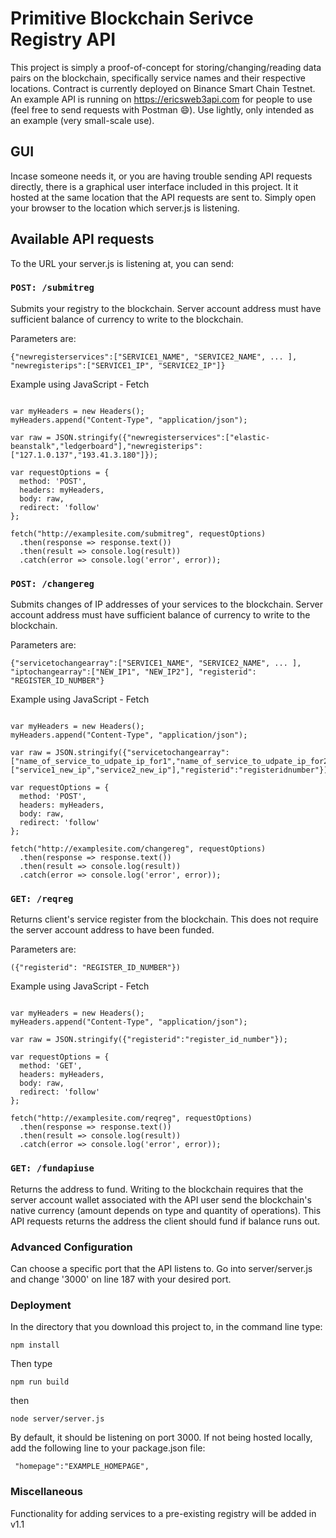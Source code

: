 # Primitive Blockchain Serivce Registry API

This project is simply a proof-of-concept for storing/changing/reading data pairs on the blockchain, specifically service names and their respective locations. Contract is currently deployed on Binance Smart Chain Testnet. An example API is running on https://ericsweb3api.com for people to use (feel free to send requests with Postman :smile:). Use lightly, only intended as an example (very small-scale use).

## GUI

Incase someone needs it, or you are having trouble sending API requests directly, there is a graphical user interface included in this project. It it hosted at the same location that the API requests are sent to. Simply open your browser to the location which server.js is listening.

## Available API requests

To the URL your server.js is listening at, you can send:

### `POST: /submitreg`

Submits your registry to the blockchain.
Server account address must have sufficient balance of currency to write to the blockchain.

Parameters are: 
````
{"newregisterservices":["SERVICE1_NAME", "SERVICE2_NAME", ... ], "newregisterips":["SERVICE1_IP", "SERVICE2_IP"]}
````

Example using JavaScript - Fetch

```

var myHeaders = new Headers();
myHeaders.append("Content-Type", "application/json");

var raw = JSON.stringify({"newregisterservices":["elastic-beanstalk","ledgerboard"],"newregisterips":["127.1.0.137","193.41.3.180"]});

var requestOptions = {
  method: 'POST',
  headers: myHeaders,
  body: raw,
  redirect: 'follow'
};

fetch("http://examplesite.com/submitreg", requestOptions)
  .then(response => response.text())
  .then(result => console.log(result))
  .catch(error => console.log('error', error));

```

 ### `POST: /changereg`

Submits changes of IP addresses of your services to the blockchain.
Server account address must have sufficient balance of currency to write to the blockchain.

Parameters are: 
```
{"servicetochangearray":["SERVICE1_NAME", "SERVICE2_NAME", ... ], "iptochangearray":["NEW_IP1", "NEW_IP2"], "registerid": "REGISTER_ID_NUMBER"}
```

Example using JavaScript - Fetch

```

var myHeaders = new Headers();
myHeaders.append("Content-Type", "application/json");

var raw = JSON.stringify({"servicetochangearray":["name_of_service_to_udpate_ip_for1","name_of_service_to_udpate_ip_for2"],"iptochangearray":["service1_new_ip","service2_new_ip"],"registerid":"registeridnumber"});

var requestOptions = {
  method: 'POST',
  headers: myHeaders,
  body: raw,
  redirect: 'follow'
};

fetch("http://examplesite.com/changereg", requestOptions)
  .then(response => response.text())
  .then(result => console.log(result))
  .catch(error => console.log('error', error));

```

### `GET: /reqreg`

Returns client's service register from the blockchain.
This does not require the server account address to have been funded.

Parameters are:
```
({"registerid": "REGISTER_ID_NUMBER"})
```

Example using JavaScript - Fetch

```

var myHeaders = new Headers();
myHeaders.append("Content-Type", "application/json");

var raw = JSON.stringify({"registerid":"register_id_number"});

var requestOptions = {
  method: 'GET',
  headers: myHeaders,
  body: raw,
  redirect: 'follow'
};

fetch("http://examplesite.com/reqreg", requestOptions)
  .then(response => response.text())
  .then(result => console.log(result))
  .catch(error => console.log('error', error));

  ```

### `GET: /fundapiuse`

Returns the address to fund. Writing to the blockchain requires that the server account wallet associated with the API user send the blockchain's native currency (amount depends on type and quantity of operations). This API requests returns the address the client should fund if balance runs out.


### Advanced Configuration

Can choose a specific port that the API listens to. Go into server/server.js and change '3000' on line 187 with your desired port.

### Deployment

In the directory that you download this project to, in the command line type:
```
npm install
```
Then type 
```
npm run build
```
then
```
node server/server.js
```
By default, it should be listening on port 3000.
If not being hosted locally, add the following line to your package.json file:
```
 "homepage":"EXAMPLE_HOMEPAGE",
```

### Miscellaneous

Functionality for adding services to a pre-existing registry will be added in v1.1